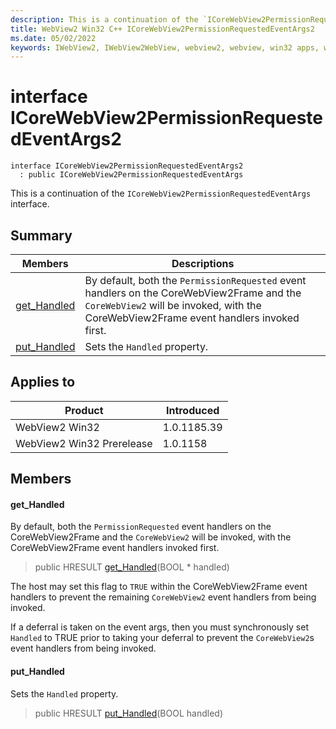 ```yaml
---
description: This is a continuation of the `ICoreWebView2PermissionRequestedEventArgs` interface.
title: WebView2 Win32 C++ ICoreWebView2PermissionRequestedEventArgs2
ms.date: 05/02/2022
keywords: IWebView2, IWebView2WebView, webview2, webview, win32 apps, win32, edge, ICoreWebView2, ICoreWebView2Controller, browser control, edge html, ICoreWebView2PermissionRequestedEventArgs2
---
```


# interface ICoreWebView2PermissionRequestedEventArgs2

```
interface ICoreWebView2PermissionRequestedEventArgs2
  : public ICoreWebView2PermissionRequestedEventArgs
```

This is a continuation of the `ICoreWebView2PermissionRequestedEventArgs` interface.

## Summary

 Members                        | Descriptions
--------------------------------|---------------------------------------------
[get_Handled](#get_handled) | By default, both the `PermissionRequested` event handlers on the CoreWebView2Frame and the `CoreWebView2` will be invoked, with the CoreWebView2Frame event handlers invoked first.
[put_Handled](#put_handled) | Sets the `Handled` property.

## Applies to

Product                         | Introduced
--------------------------------|---------------------------------------------
WebView2 Win32            |    1.0.1185.39
WebView2 Win32 Prerelease |    1.0.1158

## Members

#### get_Handled

By default, both the `PermissionRequested` event handlers on the CoreWebView2Frame and the `CoreWebView2` will be invoked, with the CoreWebView2Frame event handlers invoked first.

> public HRESULT [get_Handled](#get_handled)(BOOL * handled)

The host may set this flag to `TRUE` within the CoreWebView2Frame event handlers to prevent the remaining `CoreWebView2` event handlers from being invoked.

If a deferral is taken on the event args, then you must synchronously set `Handled` to TRUE prior to taking your deferral to prevent the `CoreWebView2`s event handlers from being invoked.

#### put_Handled

Sets the `Handled` property.

> public HRESULT [put_Handled](#put_handled)(BOOL handled)

